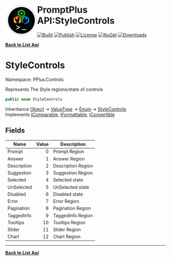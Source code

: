 # <img align="left" width="100" height="100" src="../images/icon.png">PromptPlus API:StyleControls 

[![Build](https://github.com/FRACerqueira/PromptPlus/workflows/Build/badge.svg)](https://github.com/FRACerqueira/PromptPlus/actions/workflows/build.yml)
[![Publish](https://github.com/FRACerqueira/PromptPlus/actions/workflows/publish.yml/badge.svg)](https://github.com/FRACerqueira/PromptPlus/actions/workflows/publish.yml)
[![License](https://img.shields.io/github/license/FRACerqueira/PromptPlus)](https://github.com/FRACerqueira/PromptPlus/blob/master/LICENSE.md)
[![NuGet](https://img.shields.io/nuget/v/PromptPlus)](https://www.nuget.org/packages/PromptPlus/)
[![Downloads](https://img.shields.io/nuget/dt/PromptPlus)](https://www.nuget.org/packages/PromptPlus/)

[**Back to List Api**](./apis.md)

# StyleControls

Namespace: PPlus.Controls

Represents The Style regions/state of controls

```csharp
public enum StyleControls
```

Inheritance [Object](https://docs.microsoft.com/en-us/dotnet/api/system.object) → [ValueType](https://docs.microsoft.com/en-us/dotnet/api/system.valuetype) → [Enum](https://docs.microsoft.com/en-us/dotnet/api/system.enum) → [StyleControls](./pplus.controls.stylecontrols.md)<br>
Implements [IComparable](https://docs.microsoft.com/en-us/dotnet/api/system.icomparable), [IFormattable](https://docs.microsoft.com/en-us/dotnet/api/system.iformattable), [IConvertible](https://docs.microsoft.com/en-us/dotnet/api/system.iconvertible)

## Fields

| Name | Value | Description |
| --- | --: | --- |
| Prompt | 0 | Prompt Region |
| Answer | 1 | Answer Region |
| Description | 2 | Description Region |
| Suggestion | 3 | Suggestion Region |
| Selected | 4 | Selected state |
| UnSelected | 5 | UnSelected state |
| Disabled | 6 | Disabled state |
| Error | 7 | Error Region |
| Pagination | 8 | Pagination Region |
| TaggedInfo | 9 | TaggedInfo Region |
| Tooltips | 10 | Tooltips Region |
| Slider | 11 | Slider Region |
| Chart | 12 | Chart Region |


- - -
[**Back to List Api**](./apis.md)

